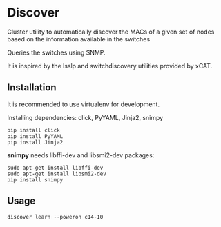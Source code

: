 Discover
========

Cluster utility to automatically discover the MACs of a given set of nodes
based on the information available in the switches

Queries the switches using SNMP.

It is inspired by the lsslp and switchdiscovery utilities provided by xCAT.


Installation
------------

It is recommended to use virtualenv for development.

Installing dependencies: click, PyYAML, Jinja2, snimpy

    pip install click
    pip install PyYAML
    pip install Jinja2

**snimpy** needs libffi-dev and libsmi2-dev packages:

    sudo apt-get install libffi-dev
    sudo apt-get install libsmi2-dev
    pip install snimpy

Usage
-----
    discover learn --poweron c14-10
